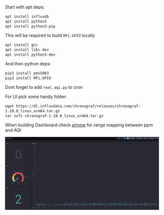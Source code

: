 Start with apt deps:
```
apt install influxdb
apt install python3
apt install python3-pip
```
This will be required to build `RPi.GPIO` locally
```
apt install gcc
apt install libc-dev
apt install python3-dev
```
And then python deps:
```
pip3 install pms5003
pip3 install RPi.GPIO
```

Dont forget to add `real_aqi.py` to cron

For UI pick some handy folder:
```
wget https://dl.influxdata.com/chronograf/releases/chronograf-1.10.0_linux_arm64.tar.gz
tar xvfz chronograf-1.10.0_linux_arm64.tar.gz
```

When building Dashboard check [airnow](https://www.airnow.gov/sites/default/files/2020-05/aqi-technical-assistance-document-sept2018.pdf) for range mapping between ppm and AQI

![](./Screenshot.png)

